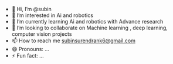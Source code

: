 - 👋 Hi, I’m @subin
- 👀 I’m interested in Ai and robotics
- 🌱 I’m currently learning Ai and robotics with Advance research
- 💞️ I’m looking to collaborate on Machine learning , deep learning, computer vision projects
- 📫 How to reach me subinsurendrank6@gmail.com
- 😄 Pronouns: ...
- ⚡ Fun fact: ...

<!---
subin281092/subin281092 is a ✨ special ✨ repository because its `README.md` (this file) appears on your GitHub profile.
You can click the Preview link to take a look at your changes.
--->
